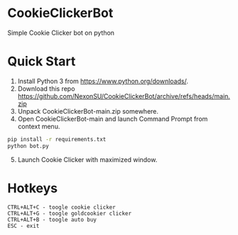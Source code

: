 # CookieClickerBot
Simple Cookie Clicker bot on python

# Quick Start
1) Install Python 3 from https://www.python.org/downloads/.
2) Download this repo https://github.com/NexonSU/CookieClickerBot/archive/refs/heads/main.zip
3) Unpack CookieClickerBot-main.zip somewhere.
4) Open CookieClickerBot-main and launch Command Prompt from context menu.
```bash
pip install -r requirements.txt
python bot.py
```
5) Launch Cookie Clicker with maximized window.
# Hotkeys
```
CTRL+ALT+C - toogle cookie clicker
CTRL+ALT+G - toogle goldcookier clicker
CTRL+ALT+B - toogle auto buy
ESC - exit
```